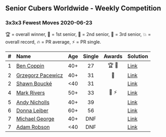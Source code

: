 ## Senior Cubers Worldwide - Weekly Competition
### 3x3x3 Fewest Moves 2020-06-23

🏆 = overall winner, 🥇 = 1st senior, 🥈 = 2nd senior, 🥉 = 3rd senior, 💥 = overall record, 🔥 = PR average, ⚡ = PR single.

| # | Name | Age | Single | Awards | Solution |
| :--: | :-- | :--: | :--: | :--: | :-- |
| 1 | [<span style="white-space: nowrap">Ben Coppin</span>](../../persons/ben_coppin/333fm.md) | 40+ | 27 | <span style="white-space: nowrap">🏆 🥇</span> | [Link](https://www.facebook.com/events/284763775909443/permalink/285623172490170/) |
| 2 | [<span style="white-space: nowrap">Grzegorz Pacewicz</span>](../../persons/grzegorz_pacewicz/333fm.md) | 40+ | 31 | 🥈 | [Link](https://www.facebook.com/events/284763775909443/permalink/285251059194048/) |
| 2 | [<span style="white-space: nowrap">Shawn Boucké</span>](../../persons/shawn_boucke/333fm.md) | <40 | 31 |  | [Link](https://www.facebook.com/events/284763775909443/permalink/287335005652320/) |
| 4 | [<span style="white-space: nowrap">Mark Rivers</span>](../../persons/mark_rivers/333fm.md) | 50+ | 33 | <span style="white-space: nowrap">🥉 ⚡</span> | [Link](https://www.facebook.com/events/284763775909443/permalink/288504812202006/) |
| 5 | [<span style="white-space: nowrap">Andy Nicholls</span>](../../persons/andy_nicholls/333fm.md) | 40+ | 39 |  | [Link](https://www.facebook.com/events/284763775909443/permalink/284804199238734/) |
| 6 | [<span style="white-space: nowrap">Donna Leiber</span>](../../persons/donna_leiber/333fm.md) | 60+ | 56 |  | [Link](https://www.facebook.com/events/284763775909443/permalink/286275105758310/) |
| 7 | [<span style="white-space: nowrap">Michael George</span>](../../persons/michael_george/333fm.md) | 40+ | DNF |  | [Link](https://www.facebook.com/events/284763775909443/permalink/288609682191519/) |
| 7 | [<span style="white-space: nowrap">Adam Robson</span>](../../persons/adam_robson/333fm.md) | <40 | DNF |  | [Link](https://www.facebook.com/events/284763775909443/permalink/288363335549487/) |

<!-- Global site tag (gtag.js) - Google Analytics -->
<script async src="https://www.googletagmanager.com/gtag/js?id=UA-86348435-3"></script>
<script>window.dataLayer = window.dataLayer || []; function gtag() {dataLayer.push(arguments);} gtag('js', new Date()); gtag('config', 'UA-86348435-3');</script>
